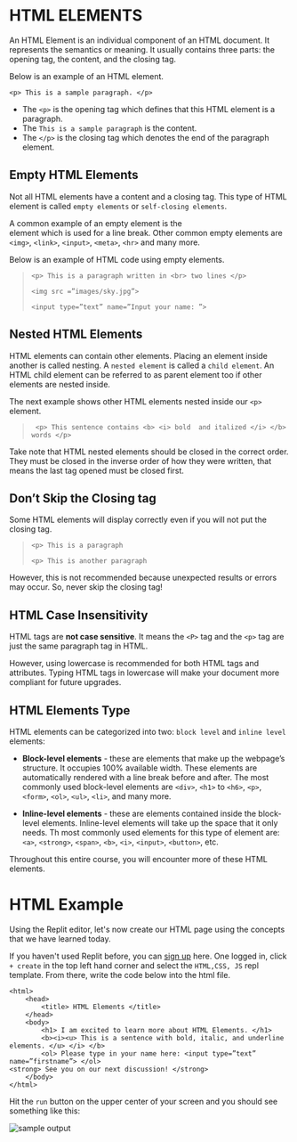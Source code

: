 # HTML ELEMENTS

An HTML Element is an individual component of an HTML document. It represents the semantics or meaning. It usually contains three parts: the opening tag, the content, and the closing tag. 

Below is an example of an HTML element. 

` <p> This is a sample paragraph. </p> `

- The `<p>` is the opening tag which defines that this HTML element is a paragraph. 
- The `This is a sample paragraph` is the content. 
- The `</p>` is the closing tag which denotes the end of the paragraph element. 

## Empty HTML Elements

Not all HTML elements have a content and a closing tag. This type of HTML element is called `empty elements` or `self-closing elements`. 

A common example of an empty element is the <br> element which is used for a line break. Other common empty elements are `<img>`, `<link>`, `<input>`, `<meta>`, `<hr>` and many more.

Below is an example of HTML code using empty elements.

> `<p> This is a paragraph written in <br> two lines </p>`
> 
> `<img src =”images/sky.jpg”>`
> 
> `<input type=”text” name=”Input your name: ”>`

## Nested HTML Elements

HTML elements can contain other elements. Placing an element inside another is called nesting. A `nested element` is called a `child element`. An HTML child element can be referred to as parent element too if other elements are nested inside.

The next example shows other HTML elements nested inside our `<p>` element.

> ` <p> This sentence contains <b> <i> bold  and italized </i> </b> words </p>`

Take note that HTML nested elements should be closed in the correct order. They must be closed in the inverse order of how they were written, that means the last tag opened must be closed first.

## Don’t Skip the Closing tag

Some HTML elements will display correctly even if you will not put the closing tag. 

> `<p> This is a paragraph`
> 
> `<p> This is another paragraph `

However, this is not recommended because unexpected results or errors may occur. So, never skip the closing tag!

## HTML Case Insensitivity

HTML tags are **not case sensitive**. It means the `<P>` tag and the `<p>` tag are just the same paragraph tag in HTML. 

However, using lowercase is recommended for both HTML tags and attributes. Typing HTML tags in lowercase will make your document more compliant for future upgrades. 
 
## HTML Elements Type

HTML elements can be categorized into two: `block level` and `inline level` elements:

- **Block-level elements** - these are elements that make up the webpage’s structure. It occupies 100% available width. These elements are automatically rendered with a line break before and after. The most commonly used block-level elements are `<div>`, `<h1>` to `<h6>`, `<p>`, `<form>`, `<ol>`, `<ul>`, `<li>`, and many more.
 
- **Inline-level elements** - these are elements contained inside the block-level elements. Inline-level elements will take up the space that it only needs. Th most commonly used elements for this type of element are: `<a>`, `<strong>`, `<span>`, `<b>`, `<i>`, `<input>`, `<button>`, etc.

Throughout this entire course, you will encounter more of these HTML elements.  

# HTML Example

Using the Replit editor, let's now create our HTML page using the concepts that we have learned today. 

If you haven't used Replit before, you can [sign up](https://replit.com/signup) here. One logged in, click `+ create` in the top left hand corner and select the `HTML,CSS, JS` repl template. From there, write the code below into the html file. 

```
<html>
    <head>
        <title> HTML Elements </title>
    </head>
    <body>
        <h1> I am excited to learn more about HTML Elements. </h1>
        <b><i><u> This is a sentence with bold, italic, and underline elements. </u> </i> </b>
        <ol> Please type in your name here: <input type=”text” name=”firstname”> </ol>
<strong> See you on our next discussion! </strong>
    </body>
</html>
```

Hit the `run` button on the upper center of your screen and you should see something like this:

![sample output](https://i.ibb.co/R9kWmZp/Screenshot-20220402-151109-Chrome.jpg)
